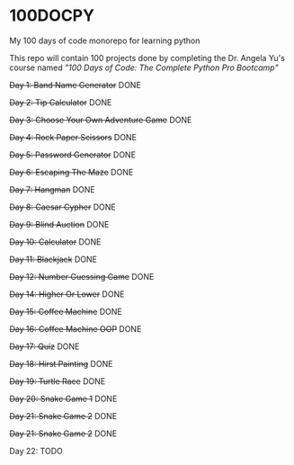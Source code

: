 # 100DOCPY
My 100 days of code monorepo for learning python

This repo will contain 100 projects done by completing the Dr. Angela Yu's course named _"100 Days of Code: The Complete Python Pro Bootcamp"_

~~Day 1: Band Name Generator~~ DONE

~~Day 2: Tip Calculator~~ DONE

~~Day 3: Choose Your Own Adventure Game~~ DONE

~~Day 4: Rock Paper Scissors~~ DONE

~~Day 5: Password Generator~~ DONE

~~Day 6: Escaping The Maze~~ DONE

~~Day 7: Hangman~~ DONE

~~Day 8: Caesar Cypher~~ DONE

~~Day 9: Blind Auction~~ DONE

~~Day 10: Calculator~~ DONE

~~Day 11: Blackjack~~ DONE

~~Day 12: Number Guessing Game~~ DONE

~~Day 14: Higher Or Lower~~ DONE

~~Day 15: Coffee Machine~~ DONE

~~Day 16: Coffee Machine OOP~~ DONE

~~Day 17: Quiz~~ DONE

~~Day 18: Hirst Painting~~ DONE

~~Day 19: Turtle Race~~ DONE

~~Day 20: Snake Game 1~~ DONE

~~Day 21: Snake Game 2~~ DONE

~~Day 21: Snake Game 2~~ DONE

Day 22: TODO